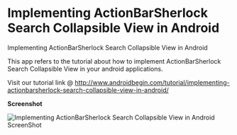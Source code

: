Implementing ActionBarSherlock Search Collapsible View in Android
============================================

Implementing ActionBarSherlock Search Collapsible View in Android

This app refers to the tutorial about how to implement ActionBarSherlock Search Collapsible View in your android applications. 

Visit our tutorial link @ http://www.androidbegin.com/tutorial/implementing-actionbarsherlock-search-collapsible-view-in-android/

**Screenshot**

![Implementing ActionBarSherlock Search Collapsible View in Android ScreenShot](http://www.androidbegin.com/wp-content/uploads/2013/06/ABS-Search-View-ScreenShot.png)

